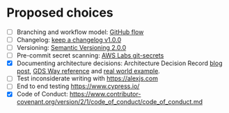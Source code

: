 # Proposed choices

- [ ] Branching and workflow model: [GitHub flow](https://docs.github.com/en/get-started/quickstart/github-flow)
- [ ] Changelog: [keep a changelog v1.0.0](https://keepachangelog.com/en/1.0.0/)
- [ ] Versioning: [Semantic Versioning 2.0.0](https://semver.org/)
- [ ] Pre-commit secret scanning: [AWS Labs git-secrets](https://github.com/awslabs/git-secrets)
- [x] Documenting architecture decisions: Architecture Decision Record [blog post](https://cognitect.com/blog/2011/11/15/documenting-architecture-decisions), [GDS Way reference](https://gds-way.cloudapps.digital/standards/architecture-decisions.html#how-to-document-decisions) and [real world example](https://github.com/alphagov/forms/tree/main/ADR).
- [ ] Test inconsiderate writing with https://alexjs.com
- [ ] End to end testing https://www.cypress.io/
- [x] Code of Conduct: https://www.contributor-covenant.org/version/2/1/code_of_conduct/code_of_conduct.md
